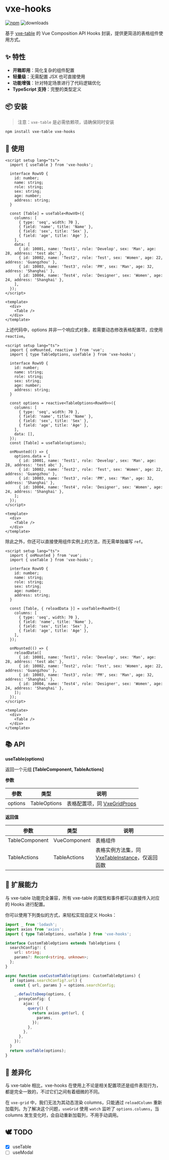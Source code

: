 # vxe-hooks

[![npm](https://img.shields.io/npm/v/vxe-hooks?style=flat-square&logo=npm&logoColor=CB3837&labelColor=FAFAFA)](https://www.npmjs.com/package/vxe-hooks)
![downloads](https://img.shields.io/npm/dt/vxe-hooks?style=flat-square&logo=tinder&logoColor=FF8C00&labelColor=FAFAFA)

基于 [vxe-table](https://github.com/x-extends/vxe-table) 的 Vue Composition API Hooks 封装，提供更简洁的表格组件使用方式。

## ✨ 特性

- **开箱即用**：简化复杂的组件配置
- **轻量级**：无需配置 JSX 也可直接使用
- **功能增强**：针对特定场景进行了代码逻辑优化
- **TypeScript 支持**：完整的类型定义

## 📦 安装

> 注意：`vxe-table` 是必需依赖项，请确保同时安装

```bash
npm install vxe-table vxe-hooks
```

## 🔨 使用

```vue
<script setup lang="ts">
  import { useTable } from 'vxe-hooks';

  interface RowVO {
    id: number;
    name: string;
    role: string;
    sex: string;
    age: number;
    address: string;
  }

  const [Table] = useTable<RowVO>({
    columns: [
      { type: 'seq', width: 70 },
      { field: 'name', title: 'Name' },
      { field: 'sex', title: 'Sex' },
      { field: 'age', title: 'Age' },
    ],
    data: [
      { id: 10001, name: 'Test1', role: 'Develop', sex: 'Man', age: 28, address: 'test abc' },
      { id: 10002, name: 'Test2', role: 'Test', sex: 'Women', age: 22, address: 'Guangzhou' },
      { id: 10003, name: 'Test3', role: 'PM', sex: 'Man', age: 32, address: 'Shanghai' },
      { id: 10004, name: 'Test4', role: 'Designer', sex: 'Women', age: 24, address: 'Shanghai' },
    ],
  });
</script>

<template>
  <div>
    <Table />
  </div>
</template>
```

上述代码中，options 并非一个响应式对象，若需要动态修改表格配置项，应使用 `reactive`。

```vue
<script setup lang="ts">
  import { onMounted, reactive } from 'vue';
  import { type TableOptions, useTable } from 'vxe-hooks';

  interface RowVO {
    id: number;
    name: string;
    role: string;
    sex: string;
    age: number;
    address: string;
  }

  const options = reactive<TableOptions<RowVO>>({
    columns: [
      { type: 'seq', width: 70 },
      { field: 'name', title: 'Name' },
      { field: 'sex', title: 'Sex' },
      { field: 'age', title: 'Age' },
    ],
    data: [],
  });
  const [Table] = useTable(options);

  onMounted(() => {
    options.data = [
      { id: 10001, name: 'Test1', role: 'Develop', sex: 'Man', age: 28, address: 'test abc' },
      { id: 10002, name: 'Test2', role: 'Test', sex: 'Women', age: 22, address: 'Guangzhou' },
      { id: 10003, name: 'Test3', role: 'PM', sex: 'Man', age: 32, address: 'Shanghai' },
      { id: 10004, name: 'Test4', role: 'Designer', sex: 'Women', age: 24, address: 'Shanghai' },
    ];
  });
</script>

<template>
  <div>
    <Table />
  </div>
</template>
```

除此之外，你还可以直接使用组件实例上的方法，而无需单独编写 `ref`。

```vue
<script setup lang="ts">
  import { onMounted } from 'vue';
  import { useTable } from 'vxe-hooks';

  interface RowVO {
    id: number;
    name: string;
    role: string;
    sex: string;
    age: number;
    address: string;
  }

  const [Table, { reloadData }] = useTable<RowVO>({
    columns: [
      { type: 'seq', width: 70 },
      { field: 'name', title: 'Name' },
      { field: 'sex', title: 'Sex' },
      { field: 'age', title: 'Age' },
    ],
  });

  onMounted(() => {
    reloadData([
      { id: 10001, name: 'Test1', role: 'Develop', sex: 'Man', age: 28, address: 'test abc' },
      { id: 10002, name: 'Test2', role: 'Test', sex: 'Women', age: 22, address: 'Guangzhou' },
      { id: 10003, name: 'Test3', role: 'PM', sex: 'Man', age: 32, address: 'Shanghai' },
      { id: 10004, name: 'Test4', role: 'Designer', sex: 'Women', age: 24, address: 'Shanghai' },
    ]);
  });
</script>

<template>
  <div>
    <Table />
  </div>
</template>
```

## 📚 API

**useTable(options)**

返回一个元组 **[TableComponent, TableActions]**

**参数**

| 参数    | 类型         | 说明                                                                   |
| ------- | ------------ | ---------------------------------------------------------------------- |
| options | TableOptions | 表格配置项，同 [VxeGridProps](https://vxetable.cn/#/table/api?q=props) |

**返回值**

| 参数           | 类型         | 说明                                                                                         |
| -------------- | ------------ | -------------------------------------------------------------------------------------------- |
| TableComponent | VueComponent | 表格组件                                                                                     |
| TableActions   | TableActions | 表格实例方法集，同 [VxeTableInstance](https://vxetable.cn/#/table/api?q=methods)，仅返回函数 |

## 🧩 扩展能力

与 vxe-table 功能完全兼容，所有 vxe-table 的属性和事件都可以直接传入对应的 Hooks 进行配置。

你可以使用下列类似的方式，来轻松实现自定义 Hooks：

```typescript
import _ from 'lodash';
import axios from 'axios';
import { type TableOptions, useTable } from 'vxe-hooks';

interface CustomTableOptions extends TableOptions {
  searchConfig?: {
    url: string;
    params?: Record<string, unknown>;
  };
}

async function useCustomTable(options: CustomTableOptions) {
  if (options.searchConfig?.url) {
    const { url, params } = options.searchConfig;

    _.defaultsDeep(options, {
      proxyConfig: {
        ajax: {
          query() {
            return axios.get(url, {
              params,
            });
          },
        },
      },
    });
  }
  return useTable(options);
}
```

## 📝 差异化

与 vxe-table 相比，vxe-hooks 在使用上不论是相关配置项还是组件表现行为，都是完全一致的，不过它们之间有着细微的不同。

在 `vxe-grid` 中，我们无法为其动态渲染 columns，只能通过 `reloadColumn` 重新加载列。为了解决这个问题，`useGrid` 使用 `watch` 监听了 `options.columns`，当 columns 发生变化时，会自动重新加载列，不用手动调用。

## 🕊️ TODO

- [x] useTable
- [ ] useModal
